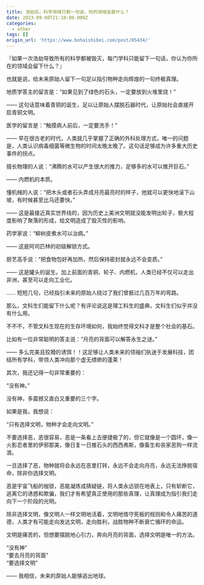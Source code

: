 ```yaml
---
title: 浩劫后，科学领域只剩一句话，你的领域会是什么？
date: 2023-09-08T21:10:00.000Z
categories:
  - other
tags: []
origin_url: 'https://www.bohaishibei.com/post/85434/'
---
```

『如果一次浩劫导致所有的科学都被毁灭，每门学科只能留下一句话，你认为你所在的领域会留下什么？』

也就是说，给未来原始人留下一句足以指引物种走向辉煌的一句终极真理。

地质学答主的留言是：“如果见到了绿色的石头，一定要放到火堆里烧！”

—— 这句话意味着青铜的诞生，足以让原始人摆脱石器时代，让原始社会直接开启青铜文明。

医学的留言是：“触摸病人前后，一定要洗手！”

—— 早在很古老的时代，人类就几乎掌握了正确的外科处理方式，唯一的问题是，人类认识病毒细菌等微生物的时间太晚太晚了。这句话足够成为许多重大历史事件的拐点。

擅长物理的人说：“沸腾的水可以产生很大的推力，足够多的水可以推开巨石。”

—— 内燃机的本质。

懂机械的人说：“把木头或者石头弄成月亮最亮时的样子，他就可以更快地滚下山坡，有时候甚至比马还要快。”

—— 这是最接近真实世界线的，因为历史上美洲文明就没能发明出轮子，极大程度影响了聚落的形成，给文明造成了毁灭性的影响。

药学家说：“柳树皮煮水可以治病。”

—— 这是阿司匹林的初级解锁方式。

厨艺高手说：“把食物包好再加热，然后保持密封就永远不会变质。”

—— 这是罐头的诞生。加上前面的青铜、轮子、内燃机，人类已经不仅可以走出非洲，甚至可以走向工业化。

…… 短短几句，已经指引未来的原始人绕过了我们曾捱过几百万年的弯路。

那么，文科生们能留下什么呢？有评论说这是理工科生的盛典，文科生们似乎并没有什么用。

不不不，不管文科生现在的生存环境如何，我始终觉得文科才是整个社会的基石。

比如有一位非常聪明的答主说：“月亮的背面可以解答永生之谜。”

—— 多么完美且狡猾的诱饵！！这足够让人类未来的领袖们执迷于发展科技，团结所有学科，带领人类冲向那个虚无缥缈的蓬莱！

其次，我还记得一句非常重要的：

“没有神。”

没有神，多震撼又直白又重要的三个字。

如果是我，我想说：

“只有选择文明，物种才会走向文明。”

不要选择恶，恶很容易，恶是一条看上去便捷极了的，但它就像是一个圆环，像一火影忍者里的伊邪那美，像日复一日推石头的西西弗斯，像畜生和丧家恶狗一样流浪。

一旦选择了恶，物种就将会永远在恶里打转，永远不会走向月亮，永远无法挣脱宿命，除非你选择文明。

恶是宇宙飞船的枷锁，恶能凝炼成猜疑链，将人类永远锁在地表上，只有斩断它，逃离它的诱惑和欺骗，我们才有希望真正使用的那些真理，让真理成为指引我们走向下一个阶段的光明。

除非选择文明，像文明人一样文明地活着，文明地恪守死板的规则和令人痛苦的道德，人类才有可能走向发达文明，走向胜利，战胜物种不断衰亡循环的命运。

文明是痛苦的，但想要摆脱地心引力，奔向月亮的背面，选择文明是唯一的方法。

“没有神”  
“要去月亮的背面”  
“要选择文明”

—— 我相信，未来的原始人能够逃出地球。
